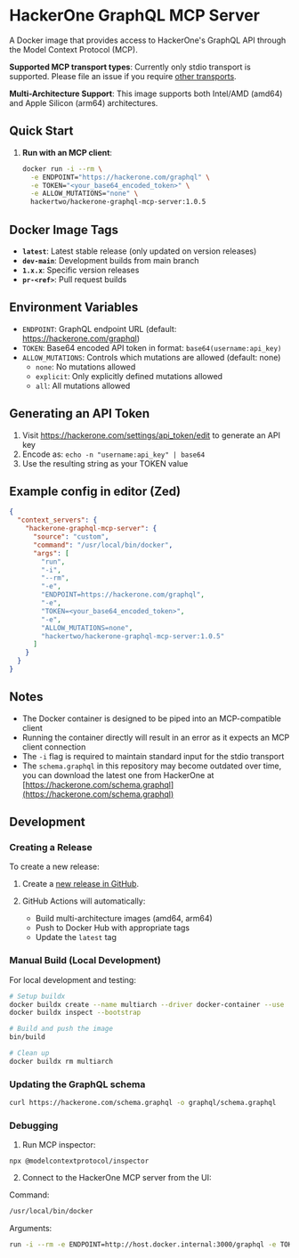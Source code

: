# HackerOne GraphQL MCP Server

A Docker image that provides access to HackerOne's GraphQL API through the Model Context Protocol (MCP).

**Supported MCP transport types**: Currently only stdio transport is supported. Please file an issue if you require [other transports](https://modelcontextprotocol.io/docs/concepts/transports#built-in-transport-types).

**Multi-Architecture Support**: This image supports both Intel/AMD (amd64) and Apple Silicon (arm64) architectures.

## Quick Start

1. **Run with an MCP client**:
   ```sh
   docker run -i --rm \
     -e ENDPOINT="https://hackerone.com/graphql" \
     -e TOKEN="<your_base64_encoded_token>" \
     -e ALLOW_MUTATIONS="none" \
     hackertwo/hackerone-graphql-mcp-server:1.0.5
   ```

## Docker Image Tags

- **`latest`**: Latest stable release (only updated on version releases)
- **`dev-main`**: Development builds from main branch
- **`1.x.x`**: Specific version releases
- **`pr-<ref>`**: Pull request builds

## Environment Variables

- `ENDPOINT`: GraphQL endpoint URL (default: https://hackerone.com/graphql)
- `TOKEN`: Base64 encoded API token in format: `base64(username:api_key)`
- `ALLOW_MUTATIONS`: Controls which mutations are allowed (default: none)
  - `none`: No mutations allowed
  - `explicit`: Only explicitly defined mutations allowed
  - `all`: All mutations allowed

## Generating an API Token

1. Visit https://hackerone.com/settings/api_token/edit to generate an API key
2. Encode as: `echo -n "username:api_key" | base64`
3. Use the resulting string as your TOKEN value

## Example config in editor (Zed)

```json
{
  "context_servers": {
    "hackerone-graphql-mcp-server": {
      "source": "custom",
      "command": "/usr/local/bin/docker",
      "args": [
        "run",
        "-i",
        "--rm",
        "-e",
        "ENDPOINT=https://hackerone.com/graphql",
        "-e",
        "TOKEN=<your_base64_encoded_token>",
        "-e",
        "ALLOW_MUTATIONS=none",
        "hackertwo/hackerone-graphql-mcp-server:1.0.5"
      ]
    }
  }
}
```

## Notes

- The Docker container is designed to be piped into an MCP-compatible client
- Running the container directly will result in an error as it expects an MCP client connection
- The `-i` flag is required to maintain standard input for the stdio transport
- The `schema.graphql` in this repository may become outdated over time, you can download the latest one from HackerOne at [https://hackerone.com/schema.graphql](https://hackerone.com/schema.graphql)

## Development

### Creating a Release

To create a new release:

1. Create a [new release in GitHub](https://github.com/Hacker0x01/hackerone-graphql-mcp-server/releases/new).

2. GitHub Actions will automatically:
   - Build multi-architecture images (amd64, arm64)
   - Push to Docker Hub with appropriate tags
   - Update the `latest` tag

### Manual Build (Local Development)

For local development and testing:

```sh
# Setup buildx
docker buildx create --name multiarch --driver docker-container --use
docker buildx inspect --bootstrap

# Build and push the image
bin/build

# Clean up
docker buildx rm multiarch
```

### Updating the GraphQL schema

```sh
curl https://hackerone.com/schema.graphql -o graphql/schema.graphql
```

### Debugging

1. Run MCP inspector:

```
npx @modelcontextprotocol/inspector
```

2. Connect to the HackerOne MCP server from the UI:

Command:

```sh
/usr/local/bin/docker
```

Arguments:

```sh
run -i --rm -e ENDPOINT=http://host.docker.internal:3000/graphql -e TOKEN=<TOKEN> -e ALLOW_MUTATIONS=all hackertwo/hackerone-graphql-mcp-server:1.0.5
```
